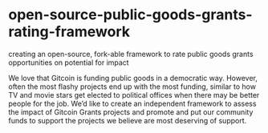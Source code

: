 # open-source-public-goods-grants-rating-framework
creating an open-source, fork-able framework to rate public goods grants opportunities on potential for impact


We love that Gitcoin is funding public goods in a democratic way. However, often the most flashy projects end up with the most funding, similar to how TV and movie stars get elected to political offices when there may be better people for the job. We’d like to create an independent framework to assess the impact of Gitcoin Grants projects and promote and put our community funds to support the projects we believe are most deserving of support. 
